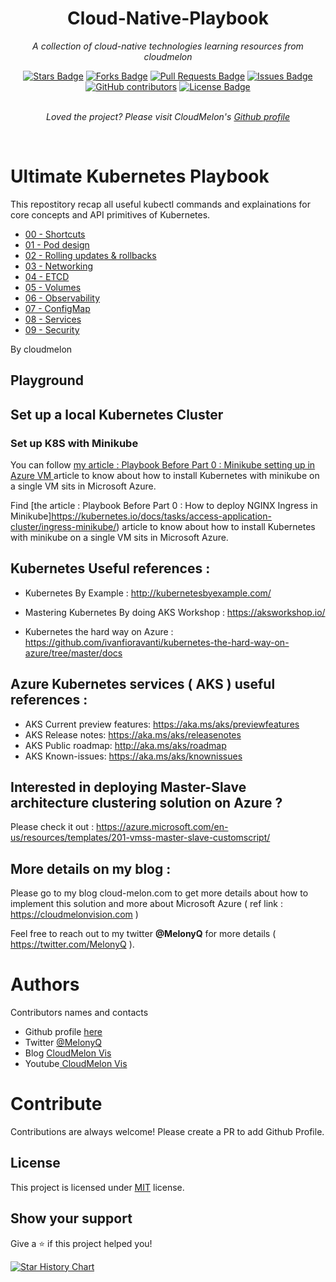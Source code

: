 <h1 align="center">Cloud-Native-Playbook</h1>
<p align="center"><i>A collection of cloud-native technologies learning resources from cloudmelon</i></p>
<div align="center">
  <a href="https://github.com/cloudmelon/Cloud-Native-Playbook/stargazers"><img src="https://img.shields.io/github/stars/cloudmelon/Cloud-Native-Playbook" alt="Stars Badge"/></a>
<a href="https://github.com/cloudmelon/Cloud-Native-Playbook/network/members"><img src="https://img.shields.io/github/forks/cloudmelon/Cloud-Native-Playbook" alt="Forks Badge"/></a>
<a href="https://github.com/cloudmelon/Cloud-Native-Playbook/pulls"><img src="https://img.shields.io/github/issues-pr/cloudmelon/Cloud-Native-Playbook" alt="Pull Requests Badge"/></a>
<a href="https://github.com/cloudmelon/Cloud-Native-Playbook/issues"><img src="https://img.shields.io/github/issues/cloudmelon/Cloud-Native-Playbook" alt="Issues Badge"/></a>
<a href="https://github.com/cloudmelon/Cloud-Native-Playbook/graphs/contributors"><img alt="GitHub contributors" src="https://img.shields.io/github/contributors/cloudmelon/Cloud-Native-Playbook?color=2b9348"></a>
<a href="https://github.com/cloudmelon/Cloud-Native-Playbook/blob/main/LICENSE"><img src="https://img.shields.io/github/license/cloudmelon/Cloud-Native-Playbook?color=2b9348" alt="License Badge"/></a>
</div>
<br>
<p align="center"><i>Loved the project? Please visit CloudMelon's <a href="https://github.com/cloudmelon">Github profile</a></i></p>
<br>


# Ultimate Kubernetes Playbook

This repostitory recap all useful kubectl commands and explainations for core concepts and API primitives of Kubernetes. 

- [00 - Shortcuts](https://github.com/cloudmelon/melonkube/blob/master/00%20-%20Shortcuts.md)
- [01 - Pod design](https://github.com/cloudmelon/melonkube/blob/master/01%20-%20Pod%20design.md)
- [02 - Rolling updates & rollbacks](https://github.com/cloudmelon/melonkube/blob/master/02%20-%20Rolling%20updates%20and%20rollbacks.md)
- [03 - Networking](https://github.com/cloudmelon/melonkube/blob/master/03%20-%20Networking.md)
- [04 - ETCD](https://github.com/cloudmelon/melonkube/blob/master/04%20-%20ETCD.md)
- [05 - Volumes](https://github.com/cloudmelon/melonkube/blob/master/05%20-%20Volumes.md)
- [06 - Observability](https://github.com/cloudmelon/melonkube/blob/master/06%20-%20Observability.md)
- [07 - ConfigMap](https://github.com/cloudmelon/melonkube/blob/master/07%20-%20ConfigMap.md)
- [08 - Services](https://github.com/cloudmelon/melonkube/blob/master/08%20-%20Services.md)
- [09 - Security](https://github.com/cloudmelon/melonkube/blob/master/09%20-%20Security.md)

By cloudmelon

## Playground 



## Set up a local Kubernetes Cluster


### Set up K8S with Minikube 

You can follow [my article : Playbook Before Part 0 : Minikube setting up in Azure VM ](https://github.com/cloudmelon/melonkube/blob/master/How%20to%20deploy%20K8S%20with%20Minikube%20in%20Azure%20VM.md) article to know about how to install Kubernetes with minikube on a single VM sits in Microsoft Azure.

Find [the article : Playbook Before Part 0 : How to deploy NGINX Ingress in Minikube]https://kubernetes.io/docs/tasks/access-application-cluster/ingress-minikube/) article to know about how to install Kubernetes with minikube on a single VM sits in Microsoft Azure.


## Kubernetes Useful references : 

- Kubernetes By Example : 
  http://kubernetesbyexample.com/  
  
- Mastering Kubernetes By doing AKS Workshop : 
  https://aksworkshop.io/

- Kubernetes the hard way on Azure : 
  https://github.com/ivanfioravanti/kubernetes-the-hard-way-on-azure/tree/master/docs


## Azure Kubernetes services ( AKS ) useful references : 

- AKS Current preview features: https://aka.ms/aks/previewfeatures
- AKS Release notes: https://aka.ms/aks/releasenotes
- AKS Public roadmap: http://aka.ms/aks/roadmap
- AKS Known-issues: https://aka.ms/aks/knownissues

## Interested in deploying Master-Slave architecture clustering solution on Azure ?

Please check it out : 
https://azure.microsoft.com/en-us/resources/templates/201-vmss-master-slave-customscript/

## More details on my blog : 

Please go to my blog cloud-melon.com to get more details about how to implement this solution and more about Microsoft Azure ( ref link : https://cloudmelonvision.com )

Feel free to reach out to my twitter **@MelonyQ** for more details ( https://twitter.com/MelonyQ ). 

# Authors

Contributors names and contacts

- Github profile [here](https://github.com/cloudmelon)
- Twitter [@MelonyQ](https://twitter.com/melonyq)
- Blog [CloudMelon Vis](https://cloudmelonvision.com)
- Youtube[ CloudMelon Vis](https://www.youtube.com/@CloudMelonVis?sub_confirmation=1)

# Contribute

Contributions are always welcome! Please create a PR to add Github Profile.

## License

This project is licensed under [MIT](https://opensource.org/licenses/MIT) license.

## Show your support

Give a ⭐️ if this project helped you!

[![Star History Chart](https://api.star-history.com/svg?repos=cloudmelon/Cloud-Native-Playbook.git,cloudmelon/Cloud-Native-Playbook&type=Date)](https://star-history.com/#cloudmelon/Cloud-Native-Playbook.git&cloudmelon/Cloud-Native-Playbook&Date)